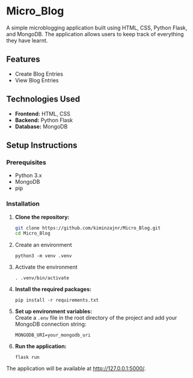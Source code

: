 # Micro_Blog

A simple microblogging application built using HTML, CSS, Python Flask, and MongoDB. The application allows users to keep track of everything they have learnt.

## Features

- Create Blog Entries 
- View Blog Entries

## Technologies Used

- **Frontend:** HTML, CSS
- **Backend:** Python Flask
- **Database:** MongoDB

## Setup Instructions

### Prerequisites

- Python 3.x
- MongoDB
- pip

### Installation

1. **Clone the repository:**

   ```bash
   git clone https://github.com/kiminzajnr/Micro_Blog.git
   cd Micro_Blog

2. Create an environment
    ```
    python3 -m venv .venv

3. Activate the environment
    ```
    . .venv/bin/activate

4. **Install the required packages:**
    ```
    pip install -r requirements.txt

5. **Set up environment variables:**  
    Create a `.env` file in the root directory of the project and add your MongoDB connection string:
    ```
    MONGODB_URI=your_mongodb_uri

6. **Run the application:**
    ```
    flask run

The application will be available at http://127.0.0.1:5000/.
